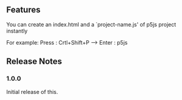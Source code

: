 

## Features

You can create an index.html and a `project-name.js' of p5js project instantly 

For example:
 Press : Crtl+Shift+P  --> Enter : p5js


## Release Notes



### 1.0.0

Initial release of this.


